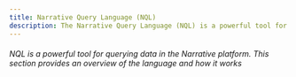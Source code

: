 ```yaml
---
title: Narrative Query Language (NQL)
description: The Narrative Query Language (NQL) is a powerful tool for querying data in the Narrative platform
---
```


###### NQL is a powerful tool for querying data in the Narrative platform.  This section provides an overview of the language and how it works
